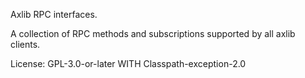Axlib RPC interfaces.

A collection of RPC methods and subscriptions supported by all axlib clients.

License: GPL-3.0-or-later WITH Classpath-exception-2.0